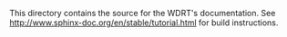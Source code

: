 This directory contains the source for the WDRT's documentation. See http://www.sphinx-doc.org/en/stable/tutorial.html for build instructions.